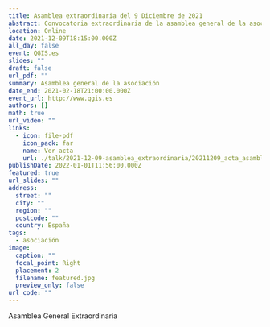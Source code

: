 ```yaml
---
title: Asamblea extraordinaria del 9 Diciembre de 2021
abstract: Convocatoria extraordinaria de la asamblea general de la asociación
location: Online
date: 2021-12-09T18:15:00.000Z
all_day: false
event: QGIS.es
slides: ""
draft: false
url_pdf: ""
summary: Asamblea general de la asociación
date_end: 2021-02-18T21:00:00.000Z
event_url: http://www.qgis.es
authors: []
math: true
url_video: ""
links:
  - icon: file-pdf
    icon_pack: far
    name: Ver acta
    url: ./talk/2021-12-09-asamblea_extraordinaria/20211209_acta_asamblea_extraordinaria.pdf
publishDate: 2022-01-01T11:56:00.000Z
featured: true
url_slides: ""
address:
  street: ""
  city: ""
  region: ""
  postcode: ""
  country: España
tags:
  - asociación
image:
  caption: ""
  focal_point: Right
  placement: 2
  filename: featured.jpg
  preview_only: false
url_code: ""
---
```

Asamblea General Extraordinaria